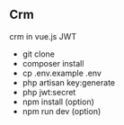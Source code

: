 

## Crm

crm in vue.js JWT 

- git clone
- composer install
- cp .env.example .env 
- php artisan key:generate
- php jwt:secret
- npm install (option)
- npm run dev (option)
